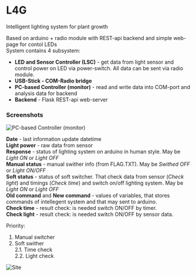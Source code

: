 # L4G
Intelligent lighting system for plant growth
    
Based on arduino + radio module with REST-api backend and simple web-page for contol LEDs  
System contains 4 subsystem:   
* **LED and Sensor Controller (LSC)** - get data from light sensor and control power on LED via power-switch. All data can be sent via radio module.
* **USB-Stick - COM-Radio bridge**
* **PC-based Controller (monitor)** - read and write data into COM-port and analysis data for backend
* **Backend** - Flask REST-api web-server
  
### Screenshots
![PC-based Controller (monitor)](/docs/lmg/monitor.png)
  
**Date** - last information update datetime  
**Light power** - raw data from sensor  
**Response** - status of lighting system on arduino in human style.
May be *Light ON* or *Light OFF*  
**Manual status** - manual swither info (from FLAG.TXT).
May be *Swithed OFF* or *Light ON/OFF*  
**Soft status** - status of soft switcher.
That check data from sensor (*Check light*) and timings (*Check time*)
and switch on/off lighting system. May be *Light ON* or *Light OFF*  
**Old command** and **New command** - values of variables,
that stores commands of intellegent system and that may sent to arduino.  
**Check time** - result check: is needed switch ON/OFF by timer.  
**Check light** - result check: is needed switch ON/OFF by sensor data.  
  
Priority:  
1. Manual switcher  
2. Soft swither  
    2.1. Time check  
    2.2. Light check  

![Site](/docs/lmg/site.png)
